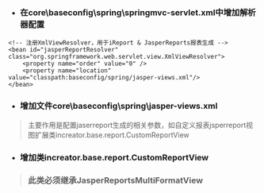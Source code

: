 * ### 在core\baseconfig\spring\springmvc-servlet.xml中增加解析器配置

```
<!-- 注册XmlViewResolver，用于iReport & JasperReports报表生成 -->
<bean id="jasperReportResolver" class="org.springframework.web.servlet.view.XmlViewResolver">
    <property name="order" value="0" />
    <property name="location" value="classpath:baseconfig/spring/jasper-views.xml"/>
</bean>
```

* ### 增加文件core\baseconfig\spring\jasper-views.xml

> 主要作用是配置jaserreport生成的相关参数，如自定义报表jsperreport视图扩展类increator.base.report.CustomReportView

* ### 增加类increator.base.report.CustomReportView

> ### 此类必须继承JasperReportsMultiFormatView



